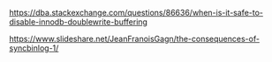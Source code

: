 https://dba.stackexchange.com/questions/86636/when-is-it-safe-to-disable-innodb-doublewrite-buffering

https://www.slideshare.net/JeanFranoisGagn/the-consequences-of-syncbinlog-1/